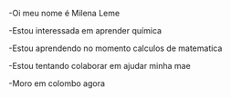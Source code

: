 -Oi meu nome é Milena Leme

-Estou interessada em aprender química 

-Estou aprendendo no momento calculos de matematica

-Estou tentando colaborar em ajudar minha mae

-Moro em colombo agora 

